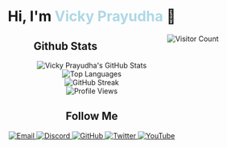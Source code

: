 <div align="center">
  <h1>Hi, I'm <span style="color:lightblue">Vicky Prayudha</span> 👋</h1>
  <img align="right" src="https://visitor-badge.laobi.icu/badge?page_id=VDpraja" alt="Visitor Count"/>
</div>

## <div align="center">Github Stats</div>
<div align="center">
  <img src="https://github-readme-stats.vercel.app/api?username=VDpraja&show_icons=true&theme=dark" alt="Vicky Prayudha's GitHub Stats"/>
</div>

<div align="center">
  <img src="https://github-readme-stats.vercel.app/api/top-langs/?username=VDpraja&layout=compact&theme=dark" alt="Top Languages"/>
</div>

<div align="center">
  <img src="https://github-readme-streak-stats.herokuapp.com/?user=VDpraja&theme=dark" alt="GitHub Streak"/>
</div>

<div align="center">
  <img src="https://komarev.com/ghpvc/?username=VDpraja&color=blue" alt="Profile Views"/>
</div>

## <div align="center">Follow Me</div>
<div align="center">
  <a href="mailto:vickyprayudhaa@gmail.com">
    <img src="https://img.shields.io/badge/Email-D14836?style=flat&logo=gmail&logoColor=white" alt="Email"/>
  </a>
  <a href="https://discord.gg/8nkn2VY">
    <img src="https://img.shields.io/badge/Discord-7289DA?style=flat&logo=discord&logoColor=white" alt="Discord"/>
  </a>
  <a href="https://github.com/VDpraja">
    <img src="https://img.shields.io/badge/GitHub-181717?style=flat&logo=github&logoColor=white" alt="GitHub"/>
  </a>
  <a href="https://twitter.com/VALind">
    <img src="https://img.shields.io/badge/Twitter-1DA1F2?style=flat&logo=twitter&logoColor=white" alt="Twitter"/>
  </a>
  <a href="https://www.youtube.com/@vickyprayudha_">
    <img src="https://img.shields.io/badge/YouTube-FF0000?style=flat&logo=youtube&logoColor=white" alt="YouTube"/>
  </a>
</div>
